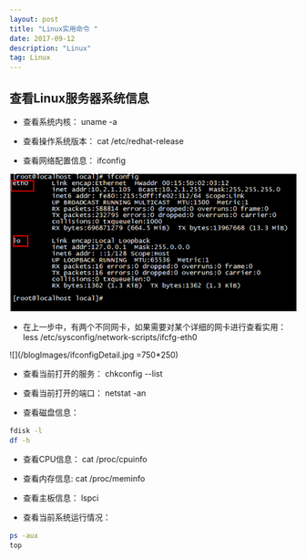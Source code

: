 ```yaml
---
layout: post
title: "Linux实用命令 "
date: 2017-09-12 
description: "Linux"
tag: Linux
---   
```


## 查看Linux服务器系统信息
- 查看系统内核： uname -a

- 查看操作系统版本： cat /etc/redhat-release

- 查看网络配置信息： ifconfig  

![](/blogImages/ifconfig.jpg)

- 在上一步中，有两个不同网卡，如果需要对某个详细的网卡进行查看实用：  less /etc/sysconfig/network-scripts/ifcfg-eth0  

![](/blogImages/ifconfigDetail.jpg =750*250)

- 查看当前打开的服务： chkconfig --list

- 查看当前打开的端口： netstat -an

- 查看磁盘信息： 
```bash 
fdisk -l  
df -h
```

- 查看CPU信息： cat /proc/cpuinfo

- 查看内存信息: cat /proc/meminfo

- 查看主板信息： lspci

- 查看当前系统运行情况： 
```bash
ps -aux 
top
```
